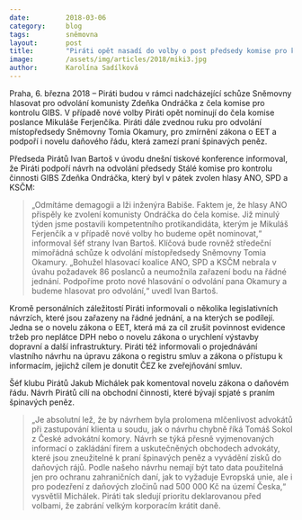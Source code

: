 ```yaml
---
date:         2018-03-06
category:     blog
tags:         sněmovna
layout:       post
title:        "Piráti opět nasadí do volby o post předsedy komise pro kontrolu GIBS Mikuláše Ferjenčíka"
image:        /assets/img/articles/2018/miki3.jpg
author:       Karolína Sadílková
---
```


Praha, 6. března 2018 – Piráti budou v rámci nadcházející schůze Sněmovny hlasovat pro odvolání komunisty Zdeňka Ondráčka z čela komise pro kontrolu GIBS. V případě nové volby Piráti opět nominují do čela komise poslance Mikuláše Ferjenčíka. Piráti dále zvednou ruku pro odvolání místopředsedy Sněmovny Tomia Okamury, pro zmírnění zákona o EET a podpoří i novelu daňového řádu, která zamezí praní špinavých peněz.

Předseda Pirátů Ivan Bartoš v úvodu dnešní tiskové konference informoval, že Piráti podpoří návrh na odvolání předsedy Stálé komise pro kontrolu činnosti GIBS Zdeňka Ondráčka, který byl v pátek zvolen hlasy ANO, SPD a KSČM: 

> „Odmítáme demagogii a lži inženýra Babiše. Faktem je, že hlasy ANO přispěly ke zvolení komunisty Ondráčka do čela komise. Již minulý týden jsme postavili kompetentního protikandidáta, kterým je Mikuláš Ferjenčík a v případě nové volby ho budeme opět nominovat,“ informoval šéf strany Ivan Bartoš. Klíčová bude rovněž středeční mimořádná schůze k odvolání místopředsedy Sněmovny Tomia Okamury. „Bohužel hlasovací koalice ANO, SPD a KSČM nebrala v úvahu požadavek 86 poslanců a neumožnila zařazení bodu na řádné jednání. Podpoříme proto nové hlasování o odvolání pana Okamury a budeme hlasovat pro odvolání,“ uvedl Ivan Bartoš.

Kromě personálních záležitostí Piráti informovali o několika legislativních návrzích, které jsou zařazeny na řádné jednání, a na kterých se podílejí. Jedna se o novelu zákona o EET, která má za cíl zrušit povinnost evidence tržeb pro neplátce DPH nebo o novelu zákona o urychlení výstavby dopravní a další infrastruktury. Piráti též informovali o projednávání vlastního návrhu na úpravu zákona o registru smluv a zákona o přístupu k informacím, jejichž cílem je donutit ČEZ ke zveřejňování smluv.

Šéf klubu Pirátů Jakub Michálek pak komentoval novelu zákona o daňovém řádu. Návrh Pirátů cílí na obchodní činnosti, které bývají spjaté s praním špinavých peněz. 

> „Je absolutní lež, že by návrhem byla prolomena mlčenlivost advokátů při zastupování klienta u soudu, jak o návrhu chybně říká Tomáš Sokol z České advokátní komory. Návrh se týká přesně vyjmenovaných informací o zakládání firem a uskutečněných obchodech advokáty, které jsou zneužitelné k praní špinavých peněz a vyvádění zisků do daňových rájů. Podle našeho návrhu nemají být tato data použitelná jen pro ochranu zahraničních daní, jak to vyžaduje Evropská unie, ale i pro podezření z daňových zločinů nad 500 000 Kč na území Česka,“ vysvětlil Michálek. Piráti tak sledují prioritu deklarovanou před volbami, že zabrání velkým korporacím krátit daně.

